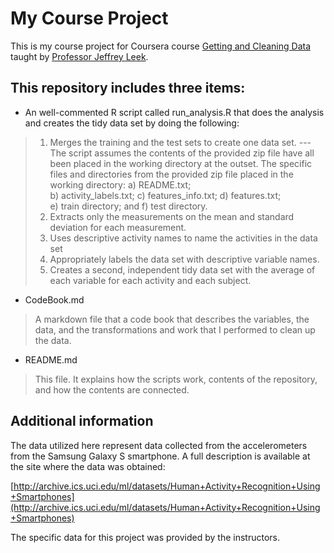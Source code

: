 My Course Project
======================

This is my course project for Coursera course [Getting and Cleaning Data](https://www.coursera.org/course/getdata) taught by [Professor Jeffrey Leek](http://www.biostat.jhsph.edu/~jleek/research.html).

This repository includes three items:
----------------------

* An well-commented R script called run_analysis.R that does the analysis and creates the tidy data set by doing the following:

>1.  Merges the training and the test sets to create one data set. ---
The script assumes the contents of the provided zip file have all been placed in the working directory at the outset. The specific files and directories from the provided zip file placed in the working directory: 
a) README.txt;  
b) activity_labels.txt; 
c) features_info.txt; 
d) features.txt;  
e) train directory;
and f) test directory.
>2.  Extracts only the measurements on the mean and standard deviation for each measurement.
>3.  Uses descriptive activity names to name the activities in the data set
>4.  Appropriately labels the data set with descriptive variable names.
>5.  Creates a second, independent tidy data set with the average of each variable for each activity and each subject.


* CodeBook.md 

>A markdown file that a code book that describes the variables, the data, and the transformations and work that I performed to clean up the data.

* README.md

>This file. It explains how the scripts work, contents of the repository, and how the contents are connected. 

Additional information
----------------------

The data utilized here represent data collected from the accelerometers from the Samsung Galaxy S smartphone. A full description is available at the site where the data was obtained:

[http://archive.ics.uci.edu/ml/datasets/Human+Activity+Recognition+Using+Smartphones](http://archive.ics.uci.edu/ml/datasets/Human+Activity+Recognition+Using+Smartphones)

The specific data for this project was provided by the instructors.



